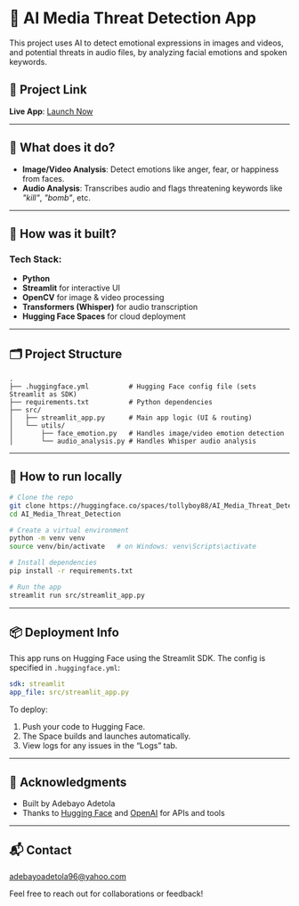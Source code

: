# 🎯 AI Media Threat Detection App

This project uses AI to detect emotional expressions in images and videos, and potential threats in audio files, by analyzing facial emotions and spoken keywords.

## 🚀 Project Link

**Live App**: [Launch Now](https://huggingface.co/spaces/tollyboy88/AI_Media_Threat_Detection)

---

## 🧠 What does it do?

- **Image/Video Analysis**: Detect emotions like anger, fear, or happiness from faces.
- **Audio Analysis**: Transcribes audio and flags threatening keywords like *"kill"*, *"bomb"*, etc.

---

## 🔧 How was it built?

### Tech Stack:
- **Python**
- **Streamlit** for interactive UI
- **OpenCV** for image & video processing
- **Transformers (Whisper)** for audio transcription
- **Hugging Face Spaces** for cloud deployment

---

## 🗂️ Project Structure

```
.
├── .huggingface.yml          # Hugging Face config file (sets Streamlit as SDK)
├── requirements.txt          # Python dependencies
├── src/
│   ├── streamlit_app.py      # Main app logic (UI & routing)
│   └── utils/
│       ├── face_emotion.py   # Handles image/video emotion detection
│       └── audio_analysis.py # Handles Whisper audio analysis
```

---

## 🧪 How to run locally

```bash
# Clone the repo
git clone https://huggingface.co/spaces/tollyboy88/AI_Media_Threat_Detection
cd AI_Media_Threat_Detection

# Create a virtual environment
python -m venv venv
source venv/bin/activate   # on Windows: venv\Scripts\activate

# Install dependencies
pip install -r requirements.txt

# Run the app
streamlit run src/streamlit_app.py
```

---

## 📦 Deployment Info

This app runs on Hugging Face using the Streamlit SDK. The config is specified in `.huggingface.yml`:

```yaml
sdk: streamlit
app_file: src/streamlit_app.py
```

To deploy:
1. Push your code to Hugging Face.
2. The Space builds and launches automatically.
3. View logs for any issues in the “Logs” tab.

---

## 🤝 Acknowledgments

- Built by Adebayo Adetola
- Thanks to [Hugging Face](https://huggingface.co/spaces) and [OpenAI](https://openai.com) for APIs and tools

---

## 📬 Contact
adebayoadetola96@yahoo.com

Feel free to reach out for collaborations or feedback!

